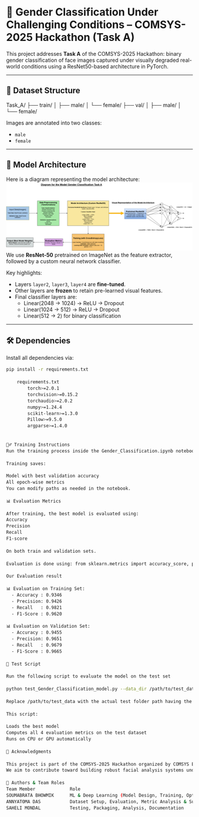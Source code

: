 # 👤 Gender Classification Under Challenging Conditions – COMSYS-2025 Hackathon (Task A)

This project addresses **Task A** of the COMSYS-2025 Hackathon: binary gender classification of face images captured under visually degraded real-world conditions using a ResNet50-based architecture in PyTorch.

---

## 📂 Dataset Structure

Task_A/
├── train/
│ ├── male/
│ └── female/
├── val/
│ ├── male/
│ └── female/


Images are annotated into two classes:
- `male`
- `female`

---

## 🚀 Model Architecture

Here is a diagram representing the model architecture:
![Model Architecture](Diagram_Gender_Classification_Model_Task_A.png)
We use **ResNet-50** pretrained on ImageNet as the feature extractor, followed by a custom neural network classifier.

Key highlights:
- Layers `layer2`, `layer3`, `layer4` are **fine-tuned**.
- Other layers are **frozen** to retain pre-learned visual features.
- Final classifier layers are:
  - Linear(2048 → 1024) → ReLU → Dropout
  - Linear(1024 → 512) → ReLU → Dropout
  - Linear(512 → 2) for binary classification

---

## 🛠 Dependencies

Install all dependencies via:

```bash
pip install -r requirements.txt

    requirements.txt
        torch>=2.0.1
        torchvision>=0.15.2
        torchaudio>=2.0.2
        numpy>=1.24.4
        scikit-learn>=1.3.0
        Pillow>=9.5.0
        argparse>=1.4.0


🏋️‍♂️ Training Instructions
Run the training process inside the Gender_Classification.ipynb notebook

Training saves:

Model with best validation accuracy
All epoch-wise metrics
You can modify paths as needed in the notebook.

📊 Evaluation Metrics

After training, the best model is evaluated using:
Accuracy
Precision
Recall
F1-score

On both train and validation sets.

Evaluation is done using: from sklearn.metrics import accuracy_score, precision_score, recall_score, f1_score

Our Evaluation result

📊 Evaluation on Training Set:
  - Accuracy : 0.9346
  - Precision: 0.9426
  - Recall   : 0.9821
  - F1-Score : 0.9620

📊 Evaluation on Validation Set:
  - Accuracy : 0.9455
  - Precision: 0.9651
  - Recall   : 0.9679
  - F1-Score : 0.9665

🧪 Test Script
           
Run the following script to evaluate the model on the test set

python test_Gender_Classification_model.py --data_dir /path/to/test_data --weights Gender_Classification_model.pt

Replace /path/to/test_data with the actual test folder path having the same structure (male/, female/).

This script:

Loads the best model
Computes all 4 evaluation metrics on the test dataset
Runs on CPU or GPU automatically

🤝 Acknowledgments
           
This project is part of the COMSYS-2025 Hackathon organized by COMSYS Educational Trust, Kolkata.
We aim to contribute toward building robust facial analysis systems under real-world challenging visual conditions.

🧠 Authors & Team Roles
Team Member         	Role
SOUMABRATA BHOWMIK	    ML & Deep Learning (Model Design, Training, Optimization)
ANNYATOMA DAS	        Dataset Setup, Evaluation, Metric Analysis & Submission
SAHELI MONDAL	        Testing, Packaging, Analysis, Documentation
